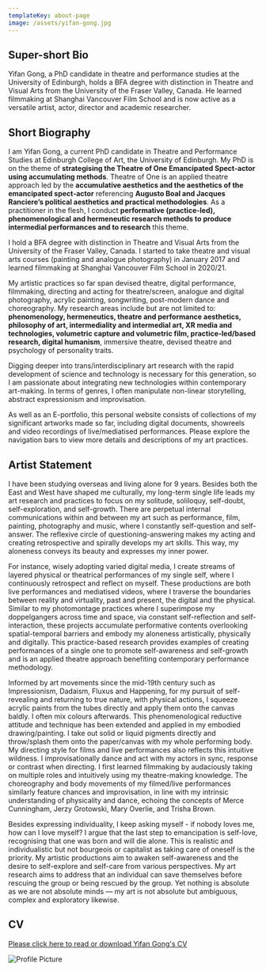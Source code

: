 ```yaml
---
templateKey: about-page
image: /assets/yifan-gong.jpg
---
```

## Super-short Bio

Yifan Gong, a PhD candidate in theatre and performance studies at the University of Edinburgh, holds a BFA degree with distinction in Theatre and Visual Arts from the University of the Fraser Valley, Canada. He learned filmmaking at Shanghai Vancouver Film School and is now active as a versatile artist, actor, director and academic researcher.

<div class="lines-1"></div>

## Short Biography

<div class="lines-1"></div>

<!--StartFragment-->

I am Yifan Gong, a current PhD candidate in Theatre and Performance Studies at Edinburgh College of Art, the University of Edinburgh. My PhD is on the theme of **strategising the Theatre of One Emancipated Spect-actor using accumulating methods**. Theatre of One is an applied theatre approach led by the **accumulative aesthetics and the aesthetics of the emancipated spect-actor** referencing **Augusto Boal and Jacques Ranciere’s political aesthetics and practical methodologies**. As a practitioner in the flesh, I conduct **performative (practice-led), phenomenological and hermeneutic research methods to produce intermedial performances and to research** this theme. 

I hold a BFA degree with distinction in Theatre and Visual Arts from the University of the Fraser Valley, Canada. I started to take theatre and visual arts courses (painting and analogue photography) in January 2017 and learned filmmaking at Shanghai Vancouver Film School in 2020/21. 

My artistic practices so far span devised theatre, digital performance, filmmaking, directing and acting for theatre/screen, analogue and digital photography, acrylic painting, songwriting, post-modern dance and choreography. My research areas include but are not limited to: **phenomenology, hermeneutics, theatre and performance aesthetics,  philosophy of art, intermediality and intermedial art, XR media and technologies, volumetric capture and volumetric film, practice-led/based research, digital humanism**, immersive theatre, devised theatre and psychology of personality traits. 

Digging deeper into trans/interdisciplinary art research with the rapid development of science and technology is necessary for this generation, so I am passionate about integrating new technologies within contemporary art-making. In terms of genres, I often manipulate non-linear storytelling, abstract expressionism and improvisation. 

As well as an E-portfolio, this personal website consists of collections of my significant artworks made so far, including digital documents, showreels and video recordings of live/mediatised performances. Please explore the navigation bars to view more details and descriptions of my art practices.

<!--EndFragment-->

<div class="lines-1"></div>

## Artist Statement

<!--StartFragment-->

I have been studying overseas and living alone for 9 years. Besides both the East and West have shaped me culturally, my long-term single life leads my art research and practices to focus on my solitude, soliloquy, self-doubt, self-exploration, and self-growth. There are perpetual internal communications within and between my art such as performance, film, painting, photography and music, where I constantly self-question and self-answer. The reflexive circle of questioning-answering makes my acting and creating retrospective and spirally develops my art skills. This way, my aloneness conveys its beauty and expresses my inner power.

For instance, wisely adopting varied digital media, I create streams of layered physical or theatrical performances of my single self, where I continuously retrospect and reflect on myself. These productions are both live performances and mediatised videos, where I traverse the boundaries between reality and virtuality, past and present, the digital and the physical. Similar to my photomontage practices where I superimpose my doppelgangers across time and space, via constant self-reflection and self-interaction, these projects accumulate performative contents overlooking spatial-temporal barriers and embody my aloneness artistically, physically and digitally. This practice-based research provides examples of creating performances of a single one to promote self-awareness and self-growth and is an applied theatre approach benefiting contemporary performance methodology.

Informed by art movements since the mid-19th century such as Impressionism, Dadaism, Fluxus and Happening, for my pursuit of self-revealing and returning to true nature, with physical actions, I squeeze acrylic paints from the tubes directly and apply them onto the canvas baldly. I often mix colours afterwards. This phenomenological reductive attitude and technique has been extended and applied in my embodied drawing/painting. I take out solid or liquid pigments directly and throw/splash them onto the paper/canvas with my whole performing body. My directing style for films and live performances also reflects this intuitive wildness. I improvisationally dance and act with my actors in sync, response or contrast when directing. I first learned filmmaking by audaciously taking on multiple roles and intuitively using my theatre-making knowledge. The choreography and body movements of my filmed/live performances similarly feature chances and improvisation, in line with my intrinsic understanding of physicality and dance, echoing the concepts of Merce Cunningham, Jerzy Grotowski, Mary Overlie, and Trisha Brown.

Besides expressing individuality, I keep asking myself - if nobody loves me, how can I love myself? I argue that the last step to emancipation is self-love, recognising that one was born and will die alone. This is realistic and individualistic but not bourgeois or capitalist as taking care of oneself is the priority. My artistic productions aim to awaken self-awareness and the desire to self-explore and self-care from various perspectives. My art research aims to address that an individual can save themselves before rescuing the group or being rescued by the group. Yet nothing is absolute as we are not absolute minds — my art is not absolute but ambiguous, complex and exploratory likewise.

<!--EndFragment-->

<div class="lines-1"></div>

## CV

[Please click here to read or download Yifan Gong's CV](/assets/yifan-gong-cv-2024.pdf)

<div class="lines-1"></div>

![Profile Picture](/assets/dsc01939.jpg)
